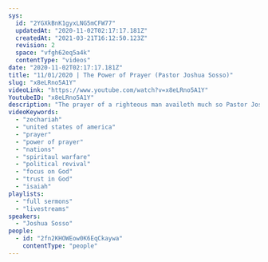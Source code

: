 ```yaml
---
sys:
  id: "2YGXkBnK1gyxLNG5mCFW77"
  updatedAt: "2020-11-02T02:17:17.181Z"
  createdAt: "2021-03-21T16:12:50.123Z"
  revision: 2
  space: "vfgh62eq5a4k"
  contentType: "videos"
date: "2020-11-02T02:17:17.181Z"
title: "11/01/2020 | The Power of Prayer (Pastor Joshua Sosso)"
slug: "x8eLRno5A1Y"
videoLink: "https://www.youtube.com/watch?v=x8eLRno5A1Y"
YoutubeID: "x8eLRno5A1Y"
description: "The prayer of a righteous man availeth much so Pastor Joshua encourages the Body to continue to pray during this pivotal point in our lives. In Zechariah 4:6 the Lord said to Zerubbabel: 'Not by might nor by power, but by my Spirit.' It is through God that the smallest become mighty and the display of His splendor will be seen in the world. He is mighty to save! This sermon was delivered by Pastor Josh Sosso at Freedom Fellowship Church International on November 1, 2020."
videoKeywords:
  - "zechariah"
  - "united states of america"
  - "prayer"
  - "power of prayer"
  - "nations"
  - "spiritaul warfare"
  - "political revival"
  - "focus on God"
  - "trust in God"
  - "isaiah"
playlists:
  - "full sermons"
  - "livestreams"
speakers:
  - "Joshua Sosso"
people:
  - id: "2fn2KHOWEow0K6EqCkaywa"
    contentType: "people"
---
```

